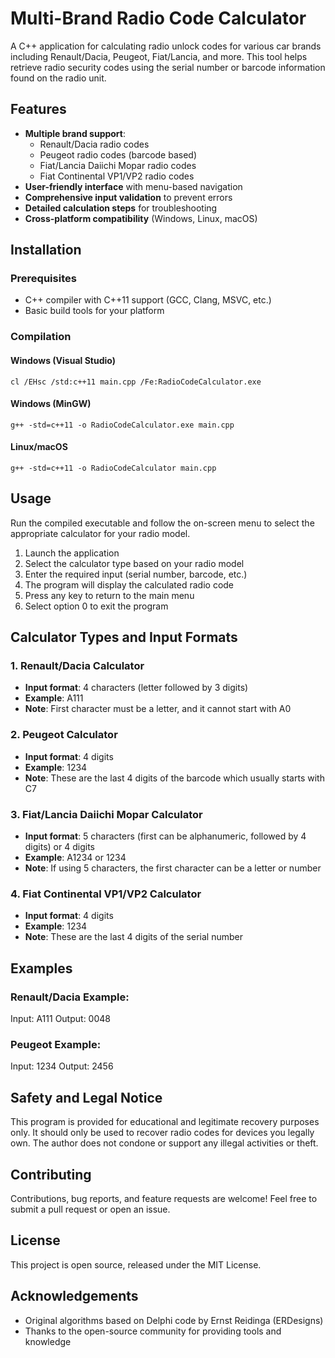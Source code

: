 # Multi-Brand Radio Code Calculator

A C++ application for calculating radio unlock codes for various car brands including Renault/Dacia, Peugeot, Fiat/Lancia, and more. This tool helps retrieve radio security codes using the serial number or barcode information found on the radio unit.

## Features

- **Multiple brand support**:
  - Renault/Dacia radio codes
  - Peugeot radio codes (barcode based)
  - Fiat/Lancia Daiichi Mopar radio codes
  - Fiat Continental VP1/VP2 radio codes
- **User-friendly interface** with menu-based navigation
- **Comprehensive input validation** to prevent errors
- **Detailed calculation steps** for troubleshooting
- **Cross-platform compatibility** (Windows, Linux, macOS)

## Installation

### Prerequisites

- C++ compiler with C++11 support (GCC, Clang, MSVC, etc.)
- Basic build tools for your platform

### Compilation

#### Windows (Visual Studio)

```
cl /EHsc /std:c++11 main.cpp /Fe:RadioCodeCalculator.exe
```

#### Windows (MinGW)

```
g++ -std=c++11 -o RadioCodeCalculator.exe main.cpp
```

#### Linux/macOS

```
g++ -std=c++11 -o RadioCodeCalculator main.cpp
```

## Usage

Run the compiled executable and follow the on-screen menu to select the appropriate calculator for your radio model.

1. Launch the application
2. Select the calculator type based on your radio model
3. Enter the required input (serial number, barcode, etc.)
4. The program will display the calculated radio code
5. Press any key to return to the main menu
6. Select option 0 to exit the program

## Calculator Types and Input Formats

### 1. Renault/Dacia Calculator
- **Input format**: 4 characters (letter followed by 3 digits)
- **Example**: A111
- **Note**: First character must be a letter, and it cannot start with A0

### 2. Peugeot Calculator
- **Input format**: 4 digits
- **Example**: 1234
- **Note**: These are the last 4 digits of the barcode which usually starts with C7

### 3. Fiat/Lancia Daiichi Mopar Calculator
- **Input format**: 5 characters (first can be alphanumeric, followed by 4 digits) or 4 digits
- **Example**: A1234 or 1234
- **Note**: If using 5 characters, the first character can be a letter or number

### 4. Fiat Continental VP1/VP2 Calculator
- **Input format**: 4 digits
- **Example**: 1234
- **Note**: These are the last 4 digits of the serial number

## Examples

### Renault/Dacia Example:
Input: A111
Output: 0048

### Peugeot Example:
Input: 1234
Output: 2456

## Safety and Legal Notice

This program is provided for educational and legitimate recovery purposes only. It should only be used to recover radio codes for devices you legally own. The author does not condone or support any illegal activities or theft.

## Contributing

Contributions, bug reports, and feature requests are welcome! Feel free to submit a pull request or open an issue.

## License

This project is open source, released under the MIT License.

## Acknowledgements

- Original algorithms based on Delphi code by Ernst Reidinga (ERDesigns)
- Thanks to the open-source community for providing tools and knowledge
